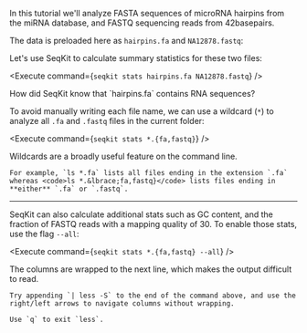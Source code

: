 <script>
import { Icon } from "sveltestrap";
import Link from "$components/Link.svelte";
import Alert from "$components/Alert.svelte";
import Execute from "$components/Execute.svelte";
</script>

In this tutorial we'll analyze FASTA sequences of microRNA hairpins from the <Link href="https://www.mirbase.org/download/">miRNA database</Link>, and FASTQ sequencing reads from <Link href="https://42basepairs.com/browse/r2/genomics-data?file=reads_NA12878_R1.fastq.gz">42basepairs</Link>.

The data is preloaded here as `hairpins.fa` and `NA12878.fastq`: <Execute inline command='ls' />

Let's use SeqKit to calculate summary statistics for these two files:

<Execute command={`seqkit stats hairpins.fa NA12878.fastq`} />

<Alert color="primary">
    <Icon name="question-circle-fill" /> How did SeqKit know that `hairpins.fa` contains RNA sequences?
</Alert>

To avoid manually writing each file name, we can use a wildcard (`*`) to analyze all `.fa` and `.fastq` files in the current folder:

<Execute command={`seqkit stats *.{fa,fastq}`} />

<Alert>
    <Icon name="lightbulb-fill" /> Wildcards are a broadly useful feature on the command line.

    For example, `ls *.fa` lists all files ending in the extension `.fa` whereas <code>ls *.&lbrace;fa,fastq}</code> lists files ending in **either** `.fa` or `.fastq`.

</Alert>

<hr />

SeqKit can also calculate additional stats such as GC content, and the fraction of FASTQ reads with a mapping quality of 30. To enable those stats, use the flag `--all`:

<Execute command={`seqkit stats *.{fa,fastq} --all`} />

<Alert>
    <Icon name="lightbulb-fill" /> The columns are wrapped to the next line, which makes the output difficult to read.

    Try appending `| less -S` to the end of the command above, and use the right/left arrows to navigate columns without wrapping.

    Use `q` to exit `less`.

</Alert>
